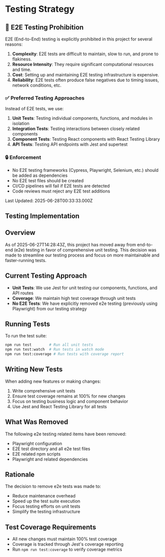 # Testing Strategy

## 🚫 E2E Testing Prohibition

E2E (End-to-End) testing is explicitly prohibited in this project for several reasons:

1. **Complexity**: E2E tests are difficult to maintain, slow to run, and prone to flakiness.
2. **Resource Intensity**: They require significant computational resources and time.
3. **Cost**: Setting up and maintaining E2E testing infrastructure is expensive.
4. **Reliability**: E2E tests often produce false negatives due to timing issues, network conditions, etc.

### ✅ Preferred Testing Approaches

Instead of E2E tests, we use:

1. **Unit Tests**: Testing individual components, functions, and modules in isolation
2. **Integration Tests**: Testing interactions between closely related components
3. **Component Tests**: Testing React components with React Testing Library
4. **API Tests**: Testing API endpoints with Jest and supertest

### 🔒 Enforcement

- No E2E testing frameworks (Cypress, Playwright, Selenium, etc.) should be added as dependencies
- No E2E test files should be created
- CI/CD pipelines will fail if E2E tests are detected
- Code reviews must reject any E2E test additions

Last Updated: 2025-06-28T00:33:33.000Z

## Testing Implementation

## Overview
As of 2025-06-27T14:28:43Z, this project has moved away from end-to-end (e2e) testing in favor of comprehensive unit testing. This decision was made to streamline our testing process and focus on more maintainable and faster-running tests.

## Current Testing Approach
- **Unit Tests**: We use Jest for unit testing our components, functions, and API routes
- **Coverage**: We maintain high test coverage through unit tests
- **No E2E Tests**: We have explicitly removed e2e testing (previously using Playwright) from our testing strategy

## Running Tests
To run the test suite:
```bash
npm run test        # Run all unit tests
npm run test:watch  # Run tests in watch mode
npm run test:coverage # Run tests with coverage report
```

## Writing New Tests
When adding new features or making changes:
1. Write comprehensive unit tests
2. Ensure test coverage remains at 100% for new changes
3. Focus on testing business logic and component behavior
4. Use Jest and React Testing Library for all tests

## What Was Removed
The following e2e testing related items have been removed:
- Playwright configuration
- E2E test directory and all e2e test files
- E2E related npm scripts
- Playwright and related dependencies

## Rationale
The decision to remove e2e tests was made to:
- Reduce maintenance overhead
- Speed up the test suite execution
- Focus testing efforts on unit tests
- Simplify the testing infrastructure

## Test Coverage Requirements
- All new changes must maintain 100% test coverage
- Coverage is tracked through Jest's coverage reporting
- Run `npm run test:coverage` to verify coverage metrics
